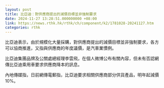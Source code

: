 ```yaml
---
layout: post
title: 比亞迪：對供應商提出的減價目標並非強制要求
date: 2024-11-27 13:28:51.000000000 +08:00
link: https://news.rthk.hk/rthk/ch/component/k2/1781028-20241127.htm
categories: rthk
---
```


比亞迪表示，由於規模化大量採購，對供應商提出的減價目標並非強制要求，各方可以協商推進，又指與供應商的年度議價，是汽車業慣例。

比亞迪集團品牌及公關處總經理李雲飛，在個人微博公布有關內容，但未有否認網傳比亞迪乘用車要求供應商降本的訊息。

內地傳媒指，日前網傳電郵指，比亞迪要求相關供應商部分供貨產品，明年起減價10%。

